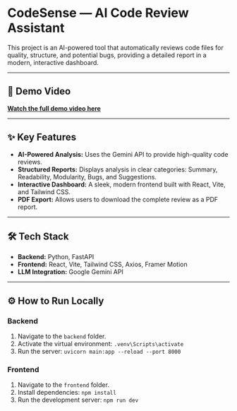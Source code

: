 # CodeSense — AI Code Review Assistant

This project is an AI-powered tool that automatically reviews code files for quality, structure, and potential bugs, providing a detailed report in a modern, interactive dashboard.

---

## 🚀 Demo Video

**[Watch the full demo video here]( https://youtu.be/4v66VQquLPQ )**

---

## ✨ Key Features

-   **AI-Powered Analysis:** Uses the Gemini API to provide high-quality code reviews.
-   **Structured Reports:** Displays analysis in clear categories: Summary, Readability, Modularity, Bugs, and Suggestions.
-   **Interactive Dashboard:** A sleek, modern frontend built with React, Vite, and Tailwind CSS.
-   **PDF Export:** Allows users to download the complete review as a PDF report.

---

## 🛠️ Tech Stack

-   **Backend:** Python, FastAPI
-   **Frontend:** React, Vite, Tailwind CSS, Axios, Framer Motion
-   **LLM Integration:** Google Gemini API

---

## ⚙️ How to Run Locally

### Backend
1.  Navigate to the `backend` folder.
2.  Activate the virtual environment: `.venv\Scripts\activate`
3.  Run the server: `uvicorn main:app --reload --port 8000`

### Frontend
1.  Navigate to the `frontend` folder.
2.  Install dependencies: `npm install`
3.  Run the development server: `npm run dev`
